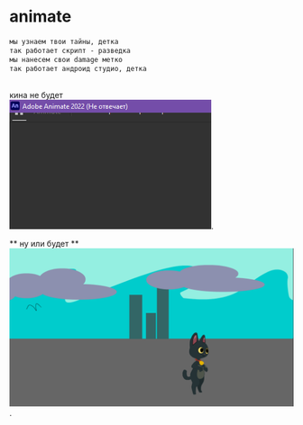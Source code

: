 # animate
```
мы узнаем твои тайны, детка
так работает скрипт - разведка  
мы нанесем свои damage метко  
так работает андроид студио, детка 
```
 <br>  кина не будет <br> 
![animate](https://github.com/Teetras/animate/blob/main/image_2024-01-07_19-33-35.png).<br>  

** ну или будет **
![animate](https://github.com/Teetras/animate/blob/main/image.png).<br>  
